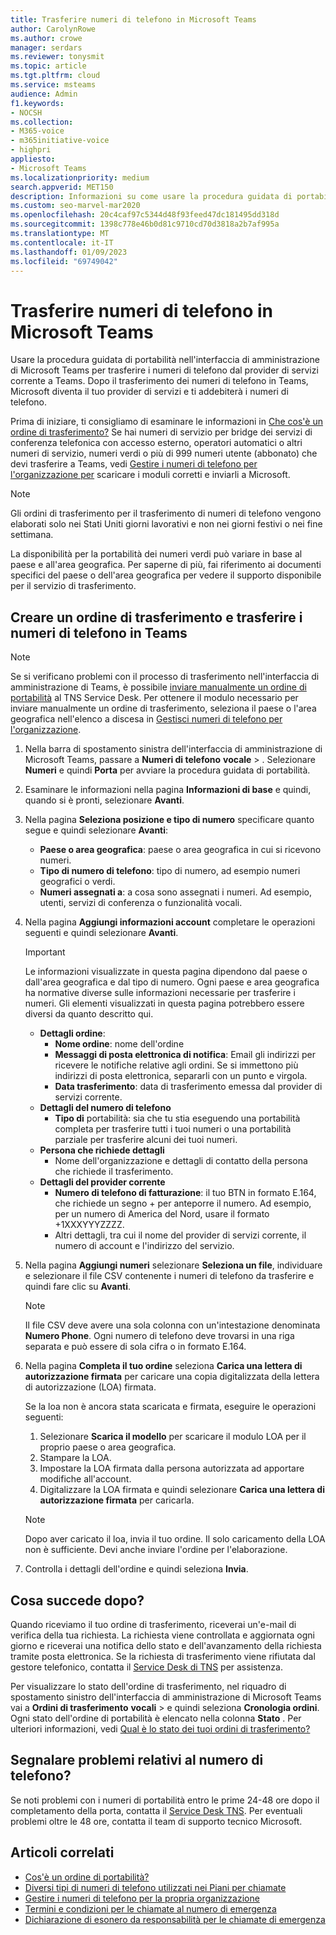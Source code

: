 ```yaml
---
title: Trasferire numeri di telefono in Microsoft Teams
author: CarolynRowe
ms.author: crowe
manager: serdars
ms.reviewer: tonysmit
ms.topic: article
ms.tgt.pltfrm: cloud
ms.service: msteams
audience: Admin
f1.keywords:
- NOCSH
ms.collection:
- M365-voice
- m365initiative-voice
- highpri
appliesto:
- Microsoft Teams
ms.localizationpriority: medium
search.appverid: MET150
description: Informazioni su come usare la procedura guidata di portabilità per trasferire il numero di telefono dal provider di servizi corrente a Microsoft Teams.
ms.custom: seo-marvel-mar2020
ms.openlocfilehash: 20c4caf97c5344d48f93feed47dc181495dd318d
ms.sourcegitcommit: 1398c778e46b0d81c9710cd70d3818a2b7af995a
ms.translationtype: MT
ms.contentlocale: it-IT
ms.lasthandoff: 01/09/2023
ms.locfileid: "69749042"
---
```

# <a name="transfer-phone-numbers-to-microsoft-teams"></a>Trasferire numeri di telefono in Microsoft Teams

Usare la procedura guidata di portabilità nell'interfaccia di amministrazione di Microsoft Teams per trasferire i numeri di telefono dal provider di servizi corrente a Teams. Dopo il trasferimento dei numeri di telefono in Teams, Microsoft diventa il tuo provider di servizi e ti addebiterà i numeri di telefono.

Prima di iniziare, ti consigliamo di esaminare le informazioni in [Che cos'è un ordine di trasferimento?](port-order-overview.md) Se hai numeri di servizio per bridge dei servizi di conferenza telefonica con accesso esterno, operatori automatici o altri numeri di servizio, numeri verdi o più di 999 numeri utente (abbonato) che devi trasferire a Teams, vedi [Gestire i numeri di telefono per l'organizzazione per](../manage-phone-numbers-for-your-organization/manage-phone-numbers-for-your-organization.md) scaricare i moduli corretti e inviarli a Microsoft.

  > [!NOTE]
  > Gli ordini di trasferimento per il trasferimento di numeri di telefono vengono elaborati solo nei Stati Uniti giorni lavorativi e non nei giorni festivi o nei fine settimana.
  >
  > La disponibilità per la portabilità dei numeri verdi può variare in base al paese e all'area geografica. Per saperne di più, fai riferimento ai documenti specifici del paese o dell'area geografica per vedere il supporto disponibile per il servizio di trasferimento.

## <a name="create-a-port-order-and-transfer-your-phone-numbers-to-teams"></a>Creare un ordine di trasferimento e trasferire i numeri di telefono in Teams

> [!NOTE]
> Se si verificano problemi con il processo di trasferimento nell'interfaccia di amministrazione di Teams, è possibile [inviare manualmente un ordine di portabilità](manually-submit-port-order.md) al TNS Service Desk. Per ottenere il modulo necessario per inviare manualmente un ordine di trasferimento, seleziona il paese o l'area geografica nell'elenco a discesa in [Gestisci numeri di telefono per l'organizzazione](../manage-phone-numbers-for-your-organization/manage-phone-numbers-for-your-organization.md).

1. Nella barra di spostamento sinistra dell'interfaccia di amministrazione di Microsoft Teams, passare a **Numeri di telefono** **vocale** > . Selezionare **Numeri** e quindi **Porta** per avviare la procedura guidata di portabilità.
2. Esaminare le informazioni nella pagina **Informazioni di base** e quindi, quando si è pronti, selezionare **Avanti**.
3. Nella pagina **Seleziona posizione e tipo di numero** specificare quanto segue e quindi selezionare **Avanti**:

    - **Paese o area geografica**: paese o area geografica in cui si ricevono numeri.
    - **Tipo di numero di telefono**: tipo di numero, ad esempio numeri geografici o verdi.
    - **Numeri assegnati a**: a cosa sono assegnati i numeri. Ad esempio, utenti, servizi di conferenza o funzionalità vocali.

4. Nella pagina **Aggiungi informazioni account** completare le operazioni seguenti e quindi selezionare **Avanti**.

    > [!IMPORTANT]
    > Le informazioni visualizzate in questa pagina dipendono dal paese o dall'area geografica e dal tipo di numero. Ogni paese e area geografica ha normative diverse sulle informazioni necessarie per trasferire i numeri. Gli elementi visualizzati in questa pagina potrebbero essere diversi da quanto descritto qui.

    - **Dettagli ordine**: 
        - **Nome ordine**: nome dell'ordine
        - **Messaggi di posta elettronica di notifica**: Email gli indirizzi per ricevere le notifiche relative agli ordini. Se si immettono più indirizzi di posta elettronica, separarli con un punto e virgola.
        - **Data trasferimento**: data di trasferimento emessa dal provider di servizi corrente.
    - **Dettagli del numero di telefono**
        - **Tipo di** portabilità: sia che tu stia eseguendo una portabilità completa per trasferire tutti i tuoi numeri o una portabilità parziale per trasferire alcuni dei tuoi numeri.
    - **Persona che richiede dettagli**  
        - Nome dell'organizzazione e dettagli di contatto della persona che richiede il trasferimento.
    - **Dettagli del provider corrente**
        - **Numero di telefono di fatturazione**: il tuo BTN in formato E.164, che richiede un segno + per anteporre il numero. Ad esempio, per un numero di America del Nord, usare il formato +1XXXYYYZZZZ.
        - Altri dettagli, tra cui il nome del provider di servizi corrente, il numero di account e l'indirizzo del servizio.
            
5. Nella pagina **Aggiungi numeri** selezionare **Seleziona un file**, individuare e selezionare il file CSV contenente i numeri di telefono da trasferire e quindi fare clic su **Avanti**.  

    > [!NOTE]
    > Il file CSV deve avere una sola colonna con un'intestazione denominata **Numero Phone**. Ogni numero di telefono deve trovarsi in una riga separata e può essere di sola cifra o in formato E.164.

6. Nella pagina **Completa il tuo ordine** seleziona **Carica una lettera di autorizzazione firmata** per caricare una copia digitalizzata della lettera di autorizzazione (LOA) firmata.

    Se la loa non è ancora stata scaricata e firmata, eseguire le operazioni seguenti:
    
    1. Selezionare **Scarica il modello** per scaricare il modulo LOA per il proprio paese o area geografica. 
    2. Stampare la LOA.
    3. Impostare la LOA firmata dalla persona autorizzata ad apportare modifiche all'account.
    4. Digitalizzare la LOA firmata e quindi selezionare **Carica una lettera di autorizzazione firmata** per caricarla.

    > [!NOTE]
    > Dopo aver caricato il loa, invia il tuo ordine. Il solo caricamento della LOA non è sufficiente. Devi anche inviare l'ordine per l'elaborazione.

7. Controlla i dettagli dell'ordine e quindi seleziona **Invia**.

## <a name="what-happens-next"></a>Cosa succede dopo?

Quando riceviamo il tuo ordine di trasferimento, riceverai un'e-mail di verifica della tua richiesta. La richiesta viene controllata e aggiornata ogni giorno e riceverai una notifica dello stato e dell'avanzamento della richiesta tramite posta elettronica. Se la richiesta di trasferimento viene rifiutata dal gestore telefonico, contatta il [Service Desk di TNS](../manage-phone-numbers-for-your-organization/contact-tns-service-desk.md) per assistenza.

Per visualizzare lo stato dell'ordine di trasferimento, nel riquadro di spostamento sinistro dell'interfaccia di amministrazione di Microsoft Teams vai a **Ordini di trasferimento** **vocali** >  e quindi seleziona **Cronologia ordini**. Ogni stato dell'ordine di portabilità è elencato nella colonna **Stato** . Per ulteriori informazioni, vedi [Qual è lo stato dei tuoi ordini di trasferimento?](port-order-status.md)


## <a name="reporting-telephone-number-issues"></a>Segnalare problemi relativi al numero di telefono?

Se noti problemi con i numeri di portabilità entro le prime 24-48 ore dopo il completamento della porta, contatta il [Service Desk TNS](../manage-phone-numbers-for-your-organization/contact-tns-service-desk.md). Per eventuali problemi oltre le 48 ore, contatta il team di supporto tecnico Microsoft.

## <a name="related-articles"></a>Articoli correlati

- [Cos'è un ordine di portabilità?](port-order-overview.md)
- [Diversi tipi di numeri di telefono utilizzati nei Piani per chiamate](../different-kinds-of-phone-numbers-used-for-calling-plans.md)
- [Gestire i numeri di telefono per la propria organizzazione](../manage-phone-numbers-for-your-organization/manage-phone-numbers-for-your-organization.md)
- [Termini e condizioni per le chiamate al numero di emergenza](../emergency-calling-terms-and-conditions.md)
- [Dichiarazione di esonero da responsabilità per le chiamate di emergenza](https://github.com/MicrosoftDocs/OfficeDocs-SkypeForBusiness/blob/live/Teams/downloads/emergency-calling/emergency-calling-label-(en-us)-(v.1.0).zip?raw=true)
